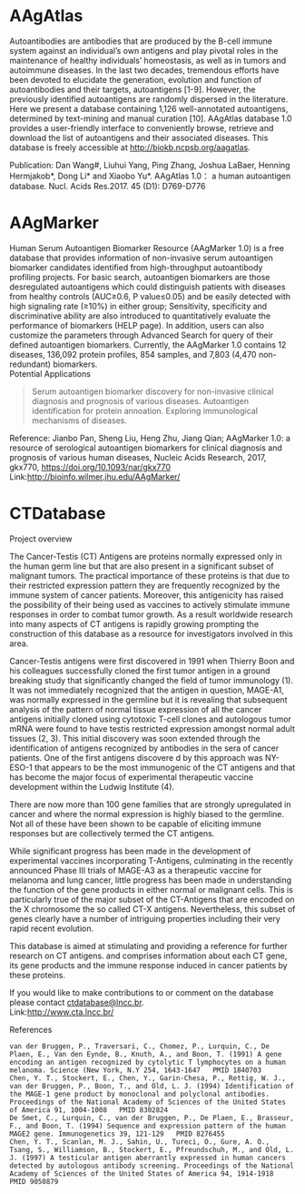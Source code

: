 # AAgAtlas

Autoantibodies are antibodies that are produced by the B-cell immune system against an individual’s own antigens and play pivotal roles in the maintenance of healthy individuals’ homeostasis, as well as in tumors and autoimmune diseases. In the last two decades, tremendous efforts have been devoted to elucidate the generation, evolution and function of autoantibodies and their targets, autoantigens [1-9]. However, the previously identified autoantigens are randomly dispersed in the literature. Here we present a database containing 1,126 well-annotated autoantigens, determined by text-mining and manual curation [10]. AAgAtlas database 1.0 provides a user-friendly interface to conveniently browse, retrieve and download the list of autoantigens and their associated diseases. This database is freely accessible at http://biokb.ncpsb.org/aagatlas.

Publication: Dan Wang#, Liuhui Yang, Ping Zhang, Joshua LaBaer, Henning Hermjakob*, Dong Li* and Xiaobo Yu*. AAgAtlas 1.0： a human autoantigen database. Nucl. Acids Res.2017. 45 (D1): D769-D776

# AAgMarker

Human Serum Autoantigen Biomarker Resource (AAgMarker 1.0) is a free database that provides information of non-invasive serum autoantigen biomarker candidates identified from high-throughput autoantibody profiling projects. For basic search, autoantigen biomarkers are those desregulated autoantigens which could distinguish patients with diseases from healthy controls (AUC≥0.6, P value≤0.05) and be easily detected with high signaling rate (≥10%) in either group; Sensitivity, specificity and discriminative ability are also introduced to quantitatively evaluate the performance of biomarkers (HELP page). In addition, users can also customize the parameters through Advanced Search for query of their defined autoantigen biomarkers. Currently, the AAgMarker 1.0 contains 12 diseases, 136,092 protein profiles, 854 samples, and 7,803 (4,470 non-redundant) biomarkers.  
Potential Applications
>Serum autoantigen biomarker discovery for non-invasive clinical diagnosis and prognosis of various diseases.
>Autoantigen identification for protein annoation.
>Exploring immunological mechanisms of diseases.

Reference: Jianbo Pan, Sheng Liu, Heng Zhu, Jiang Qian; AAgMarker 1.0: a resource of serological autoantigen biomarkers for clinical diagnosis and prognosis of various human diseases, Nucleic Acids Research, 2017, gkx770, https://doi.org/10.1093/nar/gkx770  
Link:http://bioinfo.wilmer.jhu.edu/AAgMarker/

# CTDatabase

Project overview

The Cancer-Testis (CT) Antigens are proteins normally expressed only in the human germ line but that are also present in a significant subset of malignant tumors. The practical importance of these proteins is that due to their restricted expression pattern they are frequently recognized by the immune system of cancer patients. Moreover, this antigenicity has raised the possibility of their being used as vaccines to actively stimulate immune responses in order to combat tumor growth. As a result worldwide research into many aspects of CT antigens is rapidly growing prompting the construction of this database as a resource for investigators involved in this area.

Cancer-Testis antigens were first discovered in 1991 when Thierry Boon and his colleagues successfully cloned the first tumor antigen in a ground breaking study that significantly changed the field of tumor immunology (1). It was not immediately recognized that the antigen in question, MAGE-A1, was normally expressed in the germline but it is revealing that subsequent analysis of the pattern of normal tissue expression of all the cancer antigens initially cloned using cytotoxic T-cell clones and autologous tumor mRNA were found to have testis restricted expression amongst normal adult tissues (2, 3). This initial discovery was soon extended through the identification of antigens recognized by antibodies in the sera of cancer patients. One of the first antigens discovere d by this approach was NY-ESO-1 that appears to be the most immunogenic of the CT antigens and that has become the major focus of experimental therapeutic vaccine development within the Ludwig Institute (4).

There are now more than 100 gene families that are strongly upregulated in cancer and where the normal expression is highly biased to the germline. Not all of these have been shown to be capable of eliciting immune responses but are collectively termed the CT antigens.

While significant progress has been made in the development of experimental vaccines incorporating T-Antigens, culminating in the recently announced Phase III trials of MAGE-A3 as a therapeutic vaccine for melanoma and lung cancer, little progress has been made in understanding the function of the gene products in either normal or malignant cells. This is particularly true of the major subset of the CT-Antigens that are encoded on the X chromosome the so called CT-X antigens. Nevertheless, this subset of genes clearly have a number of intriguing properties including their very rapid recent evolution.

This database is aimed at stimulating and providing a reference for further research on CT antigens. and comprises information about each CT gene, its gene products and the immune response induced in cancer patients by these proteins.

If you would like to make contributions to or comment on the database please contact ctdatabase@lncc.br.  
Link:http://www.cta.lncc.br/

References

    van der Bruggen, P., Traversari, C., Chomez, P., Lurquin, C., De Plaen, E., Van den Eynde, B., Knuth, A., and Boon, T. (1991) A gene encoding an antigen recognized by cytolytic T lymphocytes on a human melanoma. Science (New York, N.Y 254, 1643-1647   PMID 1840703
    Chen, Y. T., Stockert, E., Chen, Y., Garin-Chesa, P., Rettig, W. J., van der Bruggen, P., Boon, T., and Old, L. J. (1994) Identification of the MAGE-1 gene product by monoclonal and polyclonal antibodies. Proceedings of the National Academy of Sciences of the United States of America 91, 1004-1008   PMID 8302824
    De Smet, C., Lurquin, C., van der Bruggen, P., De Plaen, E., Brasseur, F., and Boon, T. (1994) Sequence and expression pattern of the human MAGE2 gene. Immunogenetics 39, 121-129   PMID 8276455
    Chen, Y. T., Scanlan, M. J., Sahin, U., Tureci, O., Gure, A. O., Tsang, S., Williamson, B., Stockert, E., Pfreundschuh, M., and Old, L. J. (1997) A testicular antigen aberrantly expressed in human cancers detected by autologous antibody screening. Proceedings of the National Academy of Sciences of the United States of America 94, 1914-1918   PMID 9050879
    
    
